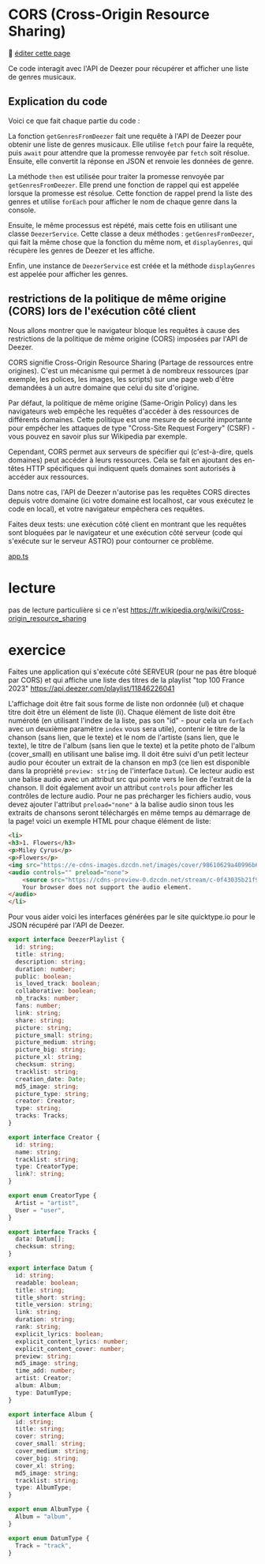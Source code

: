 # CORS (Cross-Origin Resource Sharing)

:memo: [éditer cette page](https://gitlab.com/-/ide/project/webdev101/webdev101.gitlab.io/edit/main/-/public/15_cors/README.md)

Ce code interagit avec l'API de Deezer pour récupérer et afficher une liste de genres musicaux.

## Explication du code

Voici ce que fait chaque partie du code :

La fonction `getGenresFromDeezer` fait une requête à l'API de Deezer pour obtenir une liste de genres musicaux. Elle utilise `fetch` pour faire la requête, puis `await` pour attendre que la promesse renvoyée par `fetch` soit résolue. Ensuite, elle convertit la réponse en JSON et renvoie les données de genre.

La méthode `then` est utilisée pour traiter la promesse renvoyée par `getGenresFromDeezer`. Elle prend une fonction de rappel qui est appelée lorsque la promesse est résolue. Cette fonction de rappel prend la liste des genres et utilise `forEach` pour afficher le nom de chaque genre dans la console.

Ensuite, le même processus est répété, mais cette fois en utilisant une classe `DeezerService`. Cette classe a deux méthodes : `getGenresFromDeezer`, qui fait la même chose que la fonction du même nom, et `displayGenres`, qui récupère les genres de Deezer et les affiche.

Enfin, une instance de `DeezerService` est créée et la méthode `displayGenres` est appelée pour afficher les genres.

## restrictions de la politique de même origine (CORS) lors de l'exécution côté client

Nous allons montrer que le navigateur bloque les requêtes à cause des restrictions de la politique de même origine (CORS) imposées par l'API de Deezer.

CORS signifie Cross-Origin Resource Sharing (Partage de ressources entre origines). C'est un mécanisme qui permet à de nombreux ressources (par exemple, les polices, les images, les scripts) sur une page web d'être demandées à un autre domaine que celui du site d'origine.

Par défaut, la politique de même origine (Same-Origin Policy) dans les navigateurs web empêche les requêtes d'accéder à des ressources de différents domaines. Cette politique est une mesure de sécurité importante pour empêcher les attaques de type "Cross-Site Request Forgery" (CSRF) - vous pouvez en savoir plus sur Wikipedia par exemple.

Cependant, CORS permet aux serveurs de spécifier qui (c'est-à-dire, quels domaines) peut accéder à leurs ressources. Cela se fait en ajoutant des en-têtes HTTP spécifiques qui indiquent quels domaines sont autorisés à accéder aux ressources.

Dans notre cas, l'API de Deezer n'autorise pas les requêtes CORS directes depuis votre domaine (ici votre domaine est localhost, car vous exécutez le code en local), et votre navigateur empêchera ces requêtes. 

Faites deux tests: une exécution côté client en montrant que les requêtes sont bloquées par le navigateur et une exécution côté serveur (code qui s'exécute sur le serveur ASTRO) pour contourner ce problème.

[app.ts](app.ts ":include :type=code typescript")

# lecture

pas de lecture particulière si ce n'est https://fr.wikipedia.org/wiki/Cross-origin_resource_sharing

# exercice

Faites une application qui s'exécute côté SERVEUR (pour ne pas être bloqué par CORS) et qui affiche une liste des titres de la playlist "top 100 France 2023" 
https://api.deezer.com/playlist/11846226041

L'affichage doit être fait sous forme de liste non ordonnée (ul) et chaque titre doit être un élément de liste (li). Chaque élément de liste doit être numéroté (en utilisant l'index de la liste, pas son "id" - pour cela un `forEach` avec un deuxième paramètre `index` vous sera utile), contenir le titre de la chanson (sans lien, que le texte) et le nom de l'artiste (sans lien, que le texte), le titre de l'album (sans lien que le texte) et la petite photo de l'album (cover_small) en utilisant une balise img. Il doit être suivi d'un petit lecteur audio pour écouter un extrait de la chanson en mp3 (ce lien est disponible dans la propriété `preview: string` de l'interface `Datum`). Ce lecteur audio est une balise audio avec un attribut src qui pointe vers le lien de l'extrait de la chanson. Il doit également avoir un attribut `controls` pour afficher les contrôles de lecture audio. Pour ne pas précharger les fichiers audio, vous devez ajouter l'attribut `preload="none"` à la balise audio sinon tous les extraits de chansons seront téléchargés en même temps au démarrage de la page! voici un exemple HTML pour chaque élément de liste:

```html
<li>
<h3>1. Flowers</h3>
<p>Miley Cyrus</p>
<p>Flowers</p>
<img src="https://e-cdns-images.dzcdn.net/images/cover/98610629a40996b61b3d24bd5ab8c2e1/56x56-000000-80-0-0.jpg" alt="cover">
<audio controls="" preload="none">
    <source src="https://cdns-preview-0.dzcdn.net/stream/c-0f43035b21f9ce0dbf0cbcb78da9fd24-5.mp3" type="audio/mpeg">
    Your browser does not support the audio element.
</audio>
</li>
```

Pour vous aider voici les interfaces générées par le site quicktype.io pour le JSON récupéré par l'API de Deezer.

```typescript
export interface DeezerPlaylist {
  id: string;
  title: string;
  description: string;
  duration: number;
  public: boolean;
  is_loved_track: boolean;
  collaborative: boolean;
  nb_tracks: number;
  fans: number;
  link: string;
  share: string;
  picture: string;
  picture_small: string;
  picture_medium: string;
  picture_big: string;
  picture_xl: string;
  checksum: string;
  tracklist: string;
  creation_date: Date;
  md5_image: string;
  picture_type: string;
  creator: Creator;
  type: string;
  tracks: Tracks;
}

export interface Creator {
  id: string;
  name: string;
  tracklist: string;
  type: CreatorType;
  link?: string;
}

export enum CreatorType {
  Artist = "artist",
  User = "user",
}

export interface Tracks {
  data: Datum[];
  checksum: string;
}

export interface Datum {
  id: string;
  readable: boolean;
  title: string;
  title_short: string;
  title_version: string;
  link: string;
  duration: string;
  rank: string;
  explicit_lyrics: boolean;
  explicit_content_lyrics: number;
  explicit_content_cover: number;
  preview: string;
  md5_image: string;
  time_add: number;
  artist: Creator;
  album: Album;
  type: DatumType;
}

export interface Album {
  id: string;
  title: string;
  cover: string;
  cover_small: string;
  cover_medium: string;
  cover_big: string;
  cover_xl: string;
  md5_image: string;
  tracklist: string;
  type: AlbumType;
}

export enum AlbumType {
  Album = "album",
}

export enum DatumType {
  Track = "track",
}
```
